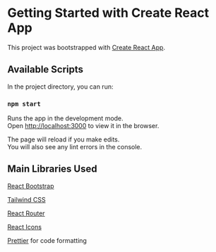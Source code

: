 # Getting Started with Create React App

This project was bootstrapped with [Create React App](https://github.com/facebook/create-react-app).

## Available Scripts

In the project directory, you can run:

### `npm start`

Runs the app in the development mode.\
Open [http://localhost:3000](http://localhost:3000) to view it in the browser.

The page will reload if you make edits.\
You will also see any lint errors in the console.

## Main Libraries Used

[React Bootstrap](https://react-bootstrap.github.io)

[Tailwind CSS](https://tailwindcss.com/)

[React Router](https://reactrouter.com/)

[React Icons](https://react-icons.github.io/react-icons)

[Prettier](https://prettier.io/) for code formatting
